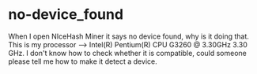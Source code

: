 # no-device_found
When I open NIceHash Miner it says no device found, why is it doing that. This is my processor --> Intel(R) Pentium(R) CPU G3260 @ 3.30GHz 3.30 GHz. I don't know how to check whether it is compatible, could someone please tell me how to make it detect a device. 
